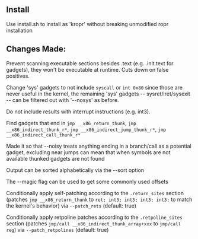 ## Install

Use install.sh to install as 'kropr' without breaking unmodified ropr installation

## Changes Made:

Prevent scanning executable sections besides .text (e.g. .init.text for gadgets), they won't be executable at runtime. Cuts down on false positives.

Change 'sys' gadgets to not include `syscall` or `int 0x80` since those are never useful in the kernel, the remaining 'sys' gadgets -- sysret/iret/sysexit -- can be filtered out with '--nosys' as before.

Do not include results with interrupt instructions (e.g. int3).

Find gadgets that end in `jmp __x86_return_thunk`, `jmp __x86_indirect_thunk_r*`, `jmp __x86_indirect_jump_thunk_r*`, `jmp __x86_indirect_call_thunk_r*`

Made it so that --noisy treats anything ending in a branch/call as a potential gadget, excluding near jumps can mean that when symbols are not available thunked gadgets are not found

Output can be sorted alphabetically via the --sort option

The --magic flag can be used to get some commonly used offsets

Conditionally apply self-patching according to the `.return_sites` section (patches `jmp __x86_return_thunk` to `ret; int3; int3; int3; int3;` to match the kernel's behavior) via `--patch_rets` (default: true)

Conditionally apply retpoline patches according to the `.retpoline_sites` section (patches `jmp/call __x86_indirect_thunk_array+xxx` to `jmp/call reg`) via `--patch_retpolines` (default: true)
